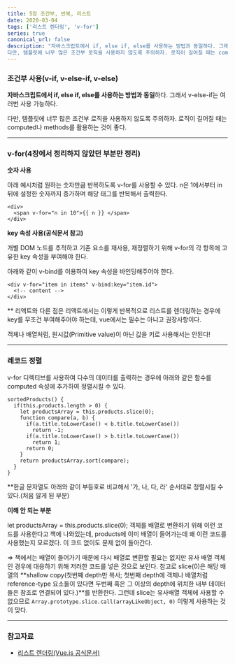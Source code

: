 ```yaml
---
title: 5장 조건부, 반복, 리스트
date: 2020-03-04
tags: ['리스트 렌더링', 'v-for']
series: true
canonical_url: false
description: "자바스크립트에서 if, else if, else를 사용하는 방법과 동일하다. 그래서 v-else-if는 여러번 사용 가능하다.
다만, 템플릿에 너무 많은 조건부 로직을 사용하지 않도록 주의하자. 로직이 길어질 때는 computed나 methods를 활용하는 것이 좋다."
---
```


### 조건부 사용(v-if, v-else-if, v-else)

**자바스크립트에서 if, else if, else를 사용하는 방법과 동일**하다. 그래서 v-else-if는 여러번 사용 가능하다.

다만, 템플릿에 너무 많은 조건부 로직을 사용하지 않도록 주의하자. 로직이 길어질 때는 computed나 methods를 활용하는 것이 좋다. 

---

### v-for(4장에서 정리하지 않았던 부분만 정리)

**숫자 사용**

아래 예시처럼 원하는 숫자만큼 반복하도록 v-for를 사용할 수 있다. n은 1에서부터 in 뒤에 설정한 숫자까지 증가하며 해당 태그를 반복해서 출력한다.

    <div>
      <span v-for="n in 10">{{ n }} </span>
    </div>

**key 속성 사용(공식문서 참고)**

개별 DOM 노드를 추적하고 기존 요소를 재사용, 재정렬하기 위해 v-for의 각 항목에 고유한 key 속성을 부여해야 한다. 

아래와 같이 v-bind를 이용하여 key 속성을 바인딩해주어야 한다.

    <div v-for="item in items" v-bind:key="item.id">
      <!-- content -->
    </div>

** 리액트와 다른 점은 리액트에서는 이렇게 반복적으로 리스트를 렌더링하는 경우에 key를 무조건 부여해주어야 하는데, vue에서는 필수는 아니고 권장사항이다.

객체나 배열처럼, 원시값(Primitive value)이 아닌 값을 키로 사용해서는 안된다!

---

### 레코드 정렬

v-for 디렉티브를 사용하여 다수의 데이터를 출력하는 경우에 아래와 같은 함수를 computed 속성에 추가하여 정렬시킬 수 있다. 

    sortedProducts() {
      if(this.products.length > 0) {
        let productsArray = this.products.slice(0);
        function compare(a, b) {
          if(a.title.toLowerCase() < b.title.toLowerCase())
            return -1;
          if(a.title.toLowerCase() > b.title.toLowerCase())
            return 1;
          return 0;
        }
        return productsArray.sort(compare);
      }
    }

**한글 문자열도 아래와 같이 부등호로 비교해서 '가, 나, 다, 라' 순서대로 정렬시킬 수 있다.(처음 알게 된 부분)

**이해 안 되는 부분**

let productsArray = this.products.slice(0); 객체를 배열로 변환하기 위해 이런 코드를 사용한다고 책에 나와있는데, products에 이미 배열이 들어가는데 왜 이런 코드를 사용했는지 모르겠다. 이 코드 없이도 문제 없이 돌아간다.

⇒ 책에서는 배열이 들어가기 때문에 다시 배열로 변환할 필요는 없지만 유사 배열 객체인 경우에 대응하기 위해 저러한 코드를 넣은 것으로 보인다. 참고로 slice(0)은 해당 배열의 **shallow copy(첫번째 depth만 복사; 첫번째 depth에 객체나 배열처럼 reference-type 요소들이 있다면 두번째 혹은 그 이상의 depth에 위치한 내부 데이터들은 참조로 연결되어 있다.)**를 반환한다. 그런데 slice는 유사배열 객체에 사용할 수 없으므로 `Array.prototype.slice.call(arrayLikeObject, 0)` 이렇게 사용하는 것이 맞다.

---

### 참고자료

- [리스트 렌더링(Vue.js 공식문서)](https://kr.vuejs.org/v2/guide/list.html)